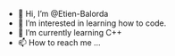 - 👋 Hi, I’m @Etien-Balorda
- 👀 I’m interested in learning how to code.
- 🌱 I’m currently learning C++
- 📫 How to reach me ...

<!---
Etien-Balorda/Etien-Balorda is a ✨ special ✨ repository because its `README.md` (this file) appears on your GitHub profile.
You can click the Preview link to take a look at your changes.
--->
